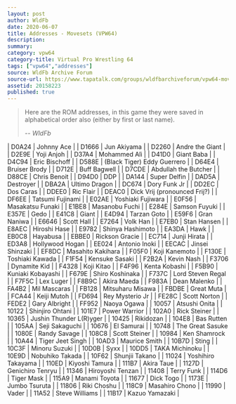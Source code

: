 ```yaml
---
layout: post
author: WldFb
date: 2020-06-07
title: Addresses - Movesets (VPW64)
description:
summary:
category: vpw64
category-title: Virtual Pro Wrestling 64
tags: ["vpw64","addresses"]
source: WldFb Archive Forum
source-url: https://www.tapatalk.com/groups/wldfbarchiveforum/vpw64-movesets-rom-addresses-t789.html
assetid: 20158223
published: true
---
```


> Here are the ROM addresses, in this game they were saved in alphabetical order also (either by first or last name).
>
> -- <cite>WldFb</cite>

| D0A24 | Johnny Ace |
| D1666 | Jun Akiyama |
| D2260 | Andre the Giant |
| D2E9E | Yoji Anjoh |
| D37A4 | Mohammed Alì |
| D41D0 | Giant Baba |
| D4C94 | Eric Bischoff |
| D588E | (Black Tiger) Eddy Guerrero |
| D64E4 | Bruiser Brody |
| D712E | Buff Bagwell |
| D7CDE | Abdullah the Butcher |
| D88CE | Chris Benoit |
| D94D0 | DDP |
| DA144 | Super Delfin |
| DAD5A | Destroyer |
| DBA2A | Ultimo Dragon |
| DC674 | Dory Funk Jr |
| DD2EC | Dos Caras |
| DDEE0 | Ric Flair |
| DEAC0 | Dick Vrij (pronounced Frij?) |
| DF6EE | Tatsumi Fujinami |
| E02AE | Yoshiaki Fujiwara |
| E0F56 | Masakatsu Funaki |
| E1BE8 | Masanobu Fuchi |
| E284E | Samson Fuyuki |
| E357E | Gedo |
| E41C8 | Giant |
| E4D94 | Tarzan Goto |
| E59F6 | Gran Naniwa |
| E6646 | Scott Hall |
| E7264 | Volk Han |
| E7EB0 | Stan Hansen |
| E8AEC | Hiroshi Hase |
| E9782 | Shinya Hashimoto |
| EA3DA | Hawk |
| EB0C8 | Hayabusa |
| EBBE0 | Rickson Gracie |
| EC714 | Junji Hirata |
| ED3A8 | Hollywood Hogan |
| EE024 | Antonio Inoki |
| EECAC | Jinsei Shinzaki |
| EF8DC | Masahito Kakihara |
| F05F0 | Koji Kanemoto |
| F130E | Toshiaki Kawada |
| F1F54 | Kensuke Sasaki |
| F2B2A | Kevin Nash |
| F3706 | Dynamite Kid |
| F4328 | Koji Kitao |
| F4F96 | Kenta Kobashi |
| F5B90 | Kuniaki Kobayashi |
| F679E | Shiro Koshinaka |
| F737C | Lord Steven Regal |
| F7F5C | Lex Luger |
| F8B9C | Akira Maeda |
| F983A | Dean Malenko |
| FA4B2 | Mil Mascaras |
| FB128 | Mitsuharu Misawa |
| FBDBE | Great Muta |
| FCA44 | Keiji Mutoh |
| FD694 | Rey Mysterio Jr |
| FE28C | Scott Norton |
| FEDE2 | Gary Albright |
| FF952 | Naoya Ogawa |
| 10057 | Atsushi Onita |
| 10122 | Shinjiro Ohtani |
| 101E7 | Power Warrior |
| 102A0 | Rick Steiner |
| 10365 | Jushin Thunder L(R)yger |
| 10425 | Rikidozan |
| 104E8 | Bas Rutten |
| 105AA | Seji Sakaguchi |
| 10676 | El Samurai |
| 10748 | The Great Sasuke |
| 1080E | Randy Savage |
| 108C8 | Scott Steiner |
| 10984 | Ken Shamrock |
| 10A44 | Tiger Jeet Singh |
| 10AD3 | Maurice Smith |
| 10B7D | Sting |
| 10C3F | Minoru Suzuki |
| 10D0B | Syxx |
| 10DD5 | TAKA Michinoku |
| 10E9D | Nobuhiko Takada |
| 10F62 | Shunjii Takano |
| 11024 | Yoshihiro Takayama |
| 110ED | Kiyoshi Tamura |
| 111B7 | Akira Taue |
| 1127D | Genichiro Tenryu |
| 11346 | Hiroyoshi Tenzan |
| 11408 | Terry Funk |
| 114D6 | Tiger Mask |
| 115A9 | Manami Toyota |
| 11677 | Dick Togo |
| 1173E | Jumbo Tsuruta |
| 11806 | Riki Choshu |
| 118C9 | Masahiro Chono |
| 11990 | Vader |
| 11A52 | Steve Williams |
| 11B17 | Kazuo Yamazaki |
